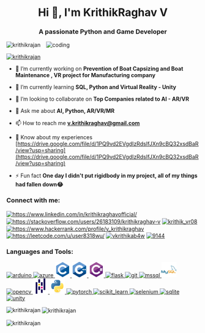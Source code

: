 <h1 align="center">Hi 👋, I'm KrithikRaghav V</h1>
<h3 align="center">A passionate Python and Game Developer</h3>

<img align="right" alt="coding" width="400" src="https://www.google.com/url?sa=i&url=https%3A%2F%2Fwww.pinterest.com%2Fpin%2F643451865504790507%2F&psig=AOvVaw2ATFNW-_wfRxjm8Kd2oo_4&ust=1729700383462000&source=images&cd=vfe&opi=89978449&ved=0CBMQjRxqFwoTCOio1ZqyookDFQAAAAAdAAAAABAK">
<p align="left"> <img src="https://komarev.com/ghpvc/?username=krithikrajan&label=Profile%20views&color=0e75b6&style=flat" alt="krithikrajan" /> </p>

<p align="left"> <a href="https://github.com/ryo-ma/github-profile-trophy"><img src="https://github-profile-trophy.vercel.app/?username=krithikrajan" alt="krithikrajan" /></a> </p>

- 🔭 I’m currently working on **Prevention of Boat Capsizing and Boat Maintenance , VR project for Manufacturing company**

- 🌱 I’m currently learning **SQL, Python and Virtual Reality - Unity**

- 👯 I’m looking to collaborate on **Top Companies related to AI - AR/VR**

- 💬 Ask me about **AI, Python, AR/VR/MR**

- 📫 How to reach me **v.krithikraghav@gmail.com**

- 📄 Know about my experiences [https://drive.google.com/file/d/1PQ9vd2EVgdIzRdsIfJXn9cBQ32xsdBaR/view?usp=sharing](https://drive.google.com/file/d/1PQ9vd2EVgdIzRdsIfJXn9cBQ32xsdBaR/view?usp=sharing)

- ⚡ Fun fact **One day I didn't put rigidbody in my project, all of my things had fallen down😂**

<h3 align="left">Connect with me:</h3>
<p align="left">
<a href="https://linkedin.com/in/https://www.linkedin.com/in/krithikraghavofficial/" target="blank"><img align="center" src="https://raw.githubusercontent.com/rahuldkjain/github-profile-readme-generator/master/src/images/icons/Social/linked-in-alt.svg" alt="https://www.linkedin.com/in/krithikraghavofficial/" height="30" width="40" /></a>
<a href="https://stackoverflow.com/users/https://stackoverflow.com/users/26183109/krithikraghav-v" target="blank"><img align="center" src="https://raw.githubusercontent.com/rahuldkjain/github-profile-readme-generator/master/src/images/icons/Social/stack-overflow.svg" alt="https://stackoverflow.com/users/26183109/krithikraghav-v" height="30" width="40" /></a>
<a href="https://instagram.com/krithik_vr08" target="blank"><img align="center" src="https://raw.githubusercontent.com/rahuldkjain/github-profile-readme-generator/master/src/images/icons/Social/instagram.svg" alt="krithik_vr08" height="30" width="40" /></a>
<a href="https://www.hackerrank.com/https://www.hackerrank.com/profile/v_krithikraghav" target="blank"><img align="center" src="https://raw.githubusercontent.com/rahuldkjain/github-profile-readme-generator/master/src/images/icons/Social/hackerrank.svg" alt="https://www.hackerrank.com/profile/v_krithikraghav" height="30" width="40" /></a>
<a href="https://www.leetcode.com/https://leetcode.com/u/user8318wu/" target="blank"><img align="center" src="https://raw.githubusercontent.com/rahuldkjain/github-profile-readme-generator/master/src/images/icons/Social/leet-code.svg" alt="https://leetcode.com/u/user8318wu/" height="30" width="40" /></a>
<a href="https://auth.geeksforgeeks.org/user/vkrithikab4w" target="blank"><img align="center" src="https://raw.githubusercontent.com/rahuldkjain/github-profile-readme-generator/master/src/images/icons/Social/geeks-for-geeks.svg" alt="vkrithikab4w" height="30" width="40" /></a>
<a href="https://discord.gg/9144" target="blank"><img align="center" src="https://raw.githubusercontent.com/rahuldkjain/github-profile-readme-generator/master/src/images/icons/Social/discord.svg" alt="9144" height="30" width="40" /></a>
</p>

<h3 align="left">Languages and Tools:</h3>
<p align="left"> <a href="https://www.arduino.cc/" target="_blank" rel="noreferrer"> <img src="https://cdn.worldvectorlogo.com/logos/arduino-1.svg" alt="arduino" width="40" height="40"/> </a> <a href="https://azure.microsoft.com/en-in/" target="_blank" rel="noreferrer"> <img src="https://www.vectorlogo.zone/logos/microsoft_azure/microsoft_azure-icon.svg" alt="azure" width="40" height="40"/> </a> <a href="https://www.cprogramming.com/" target="_blank" rel="noreferrer"> <img src="https://raw.githubusercontent.com/devicons/devicon/master/icons/c/c-original.svg" alt="c" width="40" height="40"/> </a> <a href="https://www.w3schools.com/cpp/" target="_blank" rel="noreferrer"> <img src="https://raw.githubusercontent.com/devicons/devicon/master/icons/cplusplus/cplusplus-original.svg" alt="cplusplus" width="40" height="40"/> </a> <a href="https://www.w3schools.com/cs/" target="_blank" rel="noreferrer"> <img src="https://raw.githubusercontent.com/devicons/devicon/master/icons/csharp/csharp-original.svg" alt="csharp" width="40" height="40"/> </a> <a href="https://flask.palletsprojects.com/" target="_blank" rel="noreferrer"> <img src="https://www.vectorlogo.zone/logos/pocoo_flask/pocoo_flask-icon.svg" alt="flask" width="40" height="40"/> </a> <a href="https://git-scm.com/" target="_blank" rel="noreferrer"> <img src="https://www.vectorlogo.zone/logos/git-scm/git-scm-icon.svg" alt="git" width="40" height="40"/> </a> <a href="https://www.microsoft.com/en-us/sql-server" target="_blank" rel="noreferrer"> <img src="https://www.svgrepo.com/show/303229/microsoft-sql-server-logo.svg" alt="mssql" width="40" height="40"/> </a> <a href="https://www.mysql.com/" target="_blank" rel="noreferrer"> <img src="https://raw.githubusercontent.com/devicons/devicon/master/icons/mysql/mysql-original-wordmark.svg" alt="mysql" width="40" height="40"/> </a> <a href="https://opencv.org/" target="_blank" rel="noreferrer"> <img src="https://www.vectorlogo.zone/logos/opencv/opencv-icon.svg" alt="opencv" width="40" height="40"/> </a> <a href="https://pandas.pydata.org/" target="_blank" rel="noreferrer"> <img src="https://raw.githubusercontent.com/devicons/devicon/2ae2a900d2f041da66e950e4d48052658d850630/icons/pandas/pandas-original.svg" alt="pandas" width="40" height="40"/> </a> <a href="https://www.python.org" target="_blank" rel="noreferrer"> <img src="https://raw.githubusercontent.com/devicons/devicon/master/icons/python/python-original.svg" alt="python" width="40" height="40"/> </a> <a href="https://pytorch.org/" target="_blank" rel="noreferrer"> <img src="https://www.vectorlogo.zone/logos/pytorch/pytorch-icon.svg" alt="pytorch" width="40" height="40"/> </a> <a href="https://scikit-learn.org/" target="_blank" rel="noreferrer"> <img src="https://upload.wikimedia.org/wikipedia/commons/0/05/Scikit_learn_logo_small.svg" alt="scikit_learn" width="40" height="40"/> </a> <a href="https://www.selenium.dev" target="_blank" rel="noreferrer"> <img src="https://raw.githubusercontent.com/detain/svg-logos/780f25886640cef088af994181646db2f6b1a3f8/svg/selenium-logo.svg" alt="selenium" width="40" height="40"/> </a> <a href="https://www.sqlite.org/" target="_blank" rel="noreferrer"> <img src="https://www.vectorlogo.zone/logos/sqlite/sqlite-icon.svg" alt="sqlite" width="40" height="40"/> </a> <a href="https://unity.com/" target="_blank" rel="noreferrer"> <img src="https://www.vectorlogo.zone/logos/unity3d/unity3d-icon.svg" alt="unity" width="40" height="40"/> </a> </p>

<p><img align="left" src="https://github-readme-stats.vercel.app/api/top-langs?username=krithikrajan&show_icons=true&locale=en&layout=compact" alt="krithikrajan" /></p>

<p>&nbsp;<img align="center" src="https://github-readme-stats.vercel.app/api?username=krithikrajan&show_icons=true&locale=en" alt="krithikrajan" /></p>

<p><img align="center" src="https://github-readme-streak-stats.herokuapp.com/?user=krithikrajan&" alt="krithikrajan" /></p>
